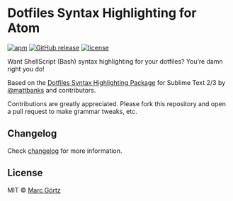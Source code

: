 # Dotfiles Syntax Highlighting for Atom

[![apm](https://img.shields.io/apm/dm/language-dotfiles.svg?maxAge=2592000)](https://atom.io/packages/language-dotfiles)
[![GitHub release](https://img.shields.io/github/release/mrcgrtz/language-dotfiles.svg?maxAge=2592000)](https://github.com/mrcgrtz/language-dotfiles/releases)
[![license](https://img.shields.io/github/license/mrcgrtz/language-dotfiles.svg?maxAge=2592000)](https://github.com/mrcgrtz/language-dotfiles/blob/main/LICENSE.md)

Want ShellScript (Bash) syntax highlighting for your dotfiles? You’re damn right you do!

Based on the [Dotfiles Syntax Highlighting Package](https://github.com/mattbanks/dotfiles-syntax-highlighting-st2) for Sublime Text 2/3 by [@mattbanks](https://github.com/mattbanks) and contributors.

Contributions are greatly appreciated. Please fork this repository and open a pull request to make grammar tweaks, etc.

## Changelog

Check [changelog](https://github.com/mrcgrtz/language-dotfiles/blob/main/CHANGELOG.md) for more information.

## License

MIT © [Marc Görtz](https://marcgoertz.de/)
